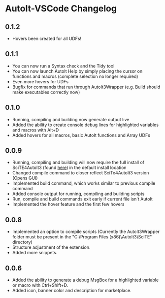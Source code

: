 # AutoIt-VSCode Changelog

## 0.1.2
* Hovers been created for all UDFs!

## 0.1.1
* You can now run a Syntax check and the Tidy tool
* You can now launch AutoIt Help by simply placing the cursor on functions and macros (complete selection no longer required)
* Even more hovers for UDFs
* Bugfix for commands that run through AutoIt3Wrapper (e.g. Build should make executables correctly now)

## 0.1.0
* Running, compiling and building now generate output live
* Added the ability to create console debug lines for highlighted variables and macros with Alt+D
* Added hovers for all macros, basic AutoIt functions and Array UDFs

## 0.0.9
* Running, compiling and building will now require the full install of SciTE4AutoIt3 (found [here](https://www.autoitscript.com/site/autoit-script-editor/downloads/)) in the default install location
* Changed compile command to closer reflect SciTe4AutoIt3 version (Opens GUI)
* Implemented build command, which works similar to previous compile command
* Added console output for running, compiling and building scripts
* Run, compile and build commands exit early if current file isn't AutoIt
* Implemented the hover feature and the first few hovers

## 0.0.8
* Implemented an option to compile scripts (Currently the AutoIt3Wrapper folder must be present in the "C:\Program Files (x86)\AutoIt3\SciTE" directory)
* Structure adjustment of the extension.
* Added more snippets.

## 0.0.6
* Added the ability to generate a debug MsgBox for a highlighted variable or macro with Ctrl+Shift+D.
* Added icon, banner color and description for marketplace.